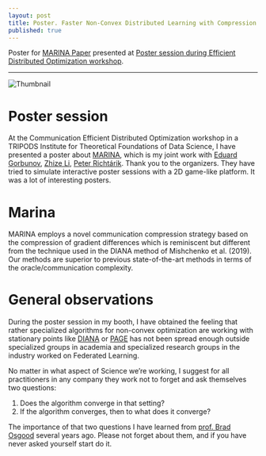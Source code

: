 ```yaml
---
layout: post
title: Poster. Faster Non-Convex Distributed Learning with Compression
published: true
---
```


<!--<p style="text-align: center;">--> 
Poster for <a href="https://arxiv.org/abs/2102.07845">MARINA Paper</a>  presented at <a href="https://sites.google.com/ucsd.edu/cedo/posters">Poster session during Efficient Distributed Optimization workshop</a>.
<!--</p>-->


---

![Thumbnail](https://burlachenkok.github.io/materials/Marina_thumbnail.png)

# Poster session

At the Communication Efficient Distributed Optimization workshop in a TRIPODS Institute for Theoretical Foundations of Data Science, I have presented a poster about [MARINA](https://arxiv.org/abs/2102.07845), which is my joint work with  [Eduard Gorbunov](https://eduardgorbunov.github.io/), [Zhize Li](https://zhizeli.github.io/), [Peter Richtárik](https://richtarik.org/). Thank you to the organizers. They have tried to simulate interactive poster sessions with a 2D game-like platform. It was a lot of interesting posters. 

# Marina

MARINA employs a novel communication compression strategy based on the compression of gradient differences which is reminiscent but different from the technique used in the DIANA method of Mishchenko et al. (2019). Our methods are superior to previous state-of-the-art methods in terms of the oracle/communication complexity. 

# General observations

During the poster session in my booth, I have obtained the feeling that rather specialized algorithms for non-convex optimization are working with stationary points like [DIANA](https://arxiv.org/pdf/1904.05115.pdf) or [PAGE](https://arxiv.org/abs/2008.10898) has not been spread enough outside specialized groups in academia and specialized research groups in the industry worked on Federated Learning. 

No matter in what aspect of Science we’re working, I suggest for all practitioners in any company they work not to forget and ask themselves two questions:

1. Does the algorithm converge in that setting?
2. If the algorithm converges, then to what does it converge?

The importance of that two questions I have learned from [prof. Brad Osgood](https://profiles.stanford.edu/brad-osgood) several years ago. 
Please not forget about them, and if you have never asked yourself start do it.
